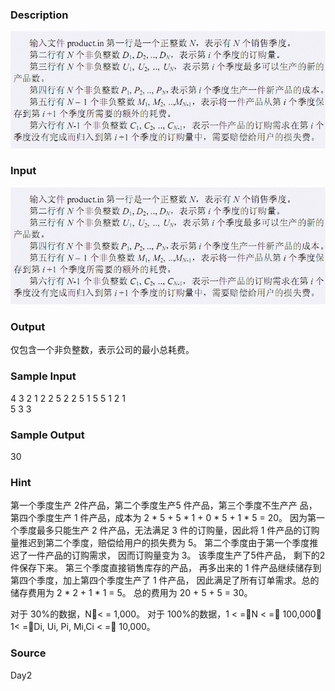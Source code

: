 
### Description
![](/images/1920_1.jpg) 
### Input
![](/images/1920_2.jpg) 
### Output
仅包含一个非负整数，表示公司的最小总耗费。
### Sample Input
4 
3 2 1 2 
2 5 2 2 
5 1 5 5 
1 2 1  
5 3 3 
### Sample Output
30
### Hint
第一个季度生产 2件产品，第二个季度生产5 件产品，第三个季度不生产产
品，第四个季度生产 1 件产品，成本为 2 * 5 + 5 * 1 + 0 * 5 + 1 * 5 = 20。 
因为第一个季度最多只能生产 2 件产品，无法满足 3 件的订购量，因此将 1
件产品的订购量推迟到第二个季度，赔偿给用户的损失费为 5。 
第二个季度由于第一个季度推迟了一件产品的订购需求， 因而订购量变为 3。
该季度生产了5件产品， 剩下的2件保存下来。 第三个季度直接销售库存的产品，
再多出来的 1 件产品继续储存到第四个季度，加上第四个季度生产了 1 件产品，
因此满足了所有订单需求。总的储存费用为 2 * 2 + 1 * 1 = 5。 
总的费用为 20 + 5 + 5 = 30。 

对于 30%的数据，N൑< = 1,000。 
对于 100%的数据，1  < =൑N < =൑ 100,000，1< =൑Di, Ui, Pi, Mi,Ci < =൑ 10,000。 

### Source
Day2